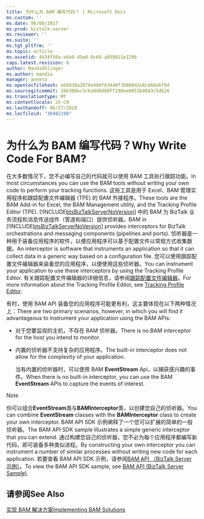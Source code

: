 ```yaml
---
title: 为什么为 BAM 编写代码？ | Microsoft Docs
ms.custom: ''
ms.date: 06/08/2017
ms.prod: biztalk-server
ms.reviewer: ''
ms.suite: ''
ms.tgt_pltfrm: ''
ms.topic: article
ms.assetid: 4434f50a-e0a9-45e0-8c68-a059011e1296
caps.latest.revision: 8
author: MandiOhlinger
ms.author: mandia
manager: anneta
ms.openlocfilehash: eb8830a2076e460f83440f38080d2e8cd60abf9d
ms.sourcegitcommit: 266308ec5c6a9d8d80ff298ee6051b4843c5d626
ms.translationtype: MT
ms.contentlocale: zh-CN
ms.lasthandoff: 06/27/2018
ms.locfileid: "36982198"
---
```

# <a name="why-write-code-for-bam"></a><span data-ttu-id="70712-103">为什么为 BAM 编写代码？</span><span class="sxs-lookup"><span data-stu-id="70712-103">Why Write Code For BAM?</span></span>
<span data-ttu-id="70712-104">在大多数情况下，您不必编写自己的代码就可以使用 BAM 工具执行跟踪功能。</span><span class="sxs-lookup"><span data-stu-id="70712-104">In most circumstances you can use the BAM tools without writing your own code to perform your tracking functions.</span></span> <span data-ttu-id="70712-105">这些工具是用于 Excel、BAM 管理实用程序和跟踪配置文件编辑器 (TPE) 的 BAM 外接程序。</span><span class="sxs-lookup"><span data-stu-id="70712-105">These tools are the BAM Add-in for Excel, the BAM Management utility, and the Tracking Profile Editor (TPE).</span></span> <span data-ttu-id="70712-106">[!INCLUDE[btsBizTalkServerNoVersion](../includes/btsbiztalkservernoversion-md.md)] 中的 BAM 为 BizTalk 业务流程和消息传送组件（管道和端口）提供侦听器。</span><span class="sxs-lookup"><span data-stu-id="70712-106">BAM in [!INCLUDE[btsBizTalkServerNoVersion](../includes/btsbiztalkservernoversion-md.md)] provides interceptors for BizTalk orchestrations and messaging components (pipelines and ports).</span></span> <span data-ttu-id="70712-107">侦听器是一种用于装备应用程序的软件，以便应用程序可以基于配置文件以常规方式收集数据。</span><span class="sxs-lookup"><span data-stu-id="70712-107">An interceptor is software that instruments an application so that it can collect data in a generic way based on a configuration file.</span></span> <span data-ttu-id="70712-108">您可以使用跟踪配置文件编辑器来装备您的应用程序，以便使用这些侦听器。</span><span class="sxs-lookup"><span data-stu-id="70712-108">You can instrument your application to use these interceptors by using the Tracking Profile Editor.</span></span> <span data-ttu-id="70712-109">有关跟踪配置文件编辑器的详细信息，请参阅[跟踪配置文件编辑器](../core/tracking-profile-editor.md)。</span><span class="sxs-lookup"><span data-stu-id="70712-109">For more information about the Tracking Profile Editor, see [Tracking Profile Editor](../core/tracking-profile-editor.md).</span></span>  
  
 <span data-ttu-id="70712-110">有时，使用 BAM API 装备您的应用程序可能更有利，这主要体现在以下两种情况上：</span><span class="sxs-lookup"><span data-stu-id="70712-110">There are two primary scenarios, however, in which you will find it advantageous to instrument your application using the BAM APIs:</span></span>  
  
- <span data-ttu-id="70712-111">对于您要监视的主机，不存在 BAM 侦听器。</span><span class="sxs-lookup"><span data-stu-id="70712-111">There is no BAM interceptor for the host you intend to monitor.</span></span>  
  
- <span data-ttu-id="70712-112">内置的侦听器不支持复杂的应用程序。</span><span class="sxs-lookup"><span data-stu-id="70712-112">The built-in interceptor does not allow for the complexity of your application.</span></span>  
  
  <span data-ttu-id="70712-113">当有内置的侦听器时，可以使用 BAM **EventStream** Api，以捕获感兴趣的事件。</span><span class="sxs-lookup"><span data-stu-id="70712-113">When there is no built-in interceptor, you can use the BAM **EventStream** APIs to capture the events of interest.</span></span>  
  
> [!NOTE]
>  <span data-ttu-id="70712-114">你可以组合**EventStream**类与**BAMInterceptor**类，以创建您自己的侦听器。</span><span class="sxs-lookup"><span data-stu-id="70712-114">You can combine **EventStream** classes with the **BAMInterceptor** class to create your own interceptor.</span></span> <span data-ttu-id="70712-115">BAM API SDK 示例阐释了一个您可以扩展的简单的一般侦听器。</span><span class="sxs-lookup"><span data-stu-id="70712-115">The BAM API SDK sample illustrates a simple generic interceptor that you can extend.</span></span> <span data-ttu-id="70712-116">通过构建您自己的侦听器，您不必为每个应用程序都编写新代码，即可装备多种类似进程。</span><span class="sxs-lookup"><span data-stu-id="70712-116">By constructing your own interceptor you can instrument a number of similar processes without writing new code for each application.</span></span> <span data-ttu-id="70712-117">若要查看 BAM API SDK 示例，请参阅[BAM API （BizTalk Server 示例）](../core/bam-api-biztalk-server-sample.md)。</span><span class="sxs-lookup"><span data-stu-id="70712-117">To view the BAM API SDK sample, see [BAM API (BizTalk Server Sample)](../core/bam-api-biztalk-server-sample.md).</span></span>  
  
## <a name="see-also"></a><span data-ttu-id="70712-118">请参阅</span><span class="sxs-lookup"><span data-stu-id="70712-118">See Also</span></span>  
 [<span data-ttu-id="70712-119">实现 BAM 解决方案</span><span class="sxs-lookup"><span data-stu-id="70712-119">Implementing BAM Solutions</span></span>](../core/implementing-bam-solutions.md)